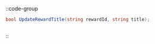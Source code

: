 ::code-group
  ```csharp [Method]
  bool UpdateRewardTitle(string rewardId, string title);
  ```
  ```csharp [Example]

  ```
::